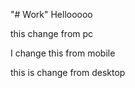 "# Work" 
Hellooooo 



this change from pc



I change this from mobile


this is change from desktop